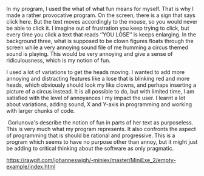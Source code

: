 In my program, I used the what of what fun means for myself. That is why I made a rather provocative program. On the screen, there is a sign that says click here. But the text moves accordingly to the mouse, so you would never be able to click it. I imagine out of frustration you keep trying to click, but every time you click a text that reads ‘’YOU LOSE’’ is keeps enlarging. In the background three, what is supposed to be clown figures floats through the screen while a very annoying sound file of me humming a circus themed sound is playing. This would be very annoying and give a sense of ridiculousness, which is my notion of fun.

I used a lot of variations to get the heads moving. I wanted to add more annoying and distracting features like a lose that is blinking red and more heads, which obviously should look my like clowns, and perhaps inserting a picture of a circus instead. It is all possible to do, but with limited time, I am satisfied with the level of annoyances I my impact the user. I learnt a lot about variations, adding sound, X and Y-axis in programming and working with larger chunks of code. 

 Goriunova's describe the notion of fun in parts of her text as purposeless. This is very much what my program represents. It also confronts the aspect of programming that is should be rational and progressive. This is a program which seems to have no purpose other than annoy, but it might just be adding to critical thinking about the software as only pragmatic.

https://rawgit.com/johanneswigh/-miniex/master/MiniExe_2/empty-example/index.html

